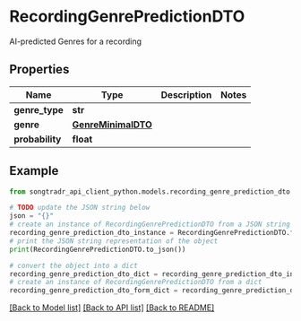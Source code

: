 # RecordingGenrePredictionDTO

AI-predicted Genres for a recording

## Properties

Name | Type | Description | Notes
------------ | ------------- | ------------- | -------------
**genre_type** | **str** |  | 
**genre** | [**GenreMinimalDTO**](GenreMinimalDTO.md) |  | 
**probability** | **float** |  | 

## Example

```python
from songtradr_api_client_python.models.recording_genre_prediction_dto import RecordingGenrePredictionDTO

# TODO update the JSON string below
json = "{}"
# create an instance of RecordingGenrePredictionDTO from a JSON string
recording_genre_prediction_dto_instance = RecordingGenrePredictionDTO.from_json(json)
# print the JSON string representation of the object
print(RecordingGenrePredictionDTO.to_json())

# convert the object into a dict
recording_genre_prediction_dto_dict = recording_genre_prediction_dto_instance.to_dict()
# create an instance of RecordingGenrePredictionDTO from a dict
recording_genre_prediction_dto_form_dict = recording_genre_prediction_dto.from_dict(recording_genre_prediction_dto_dict)
```
[[Back to Model list]](../README.md#documentation-for-models) [[Back to API list]](../README.md#documentation-for-api-endpoints) [[Back to README]](../README.md)


